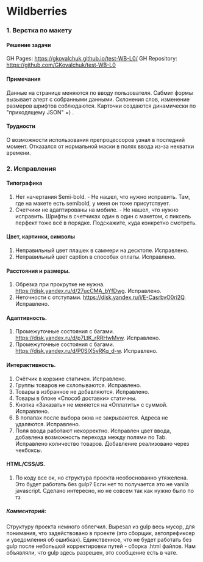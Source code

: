 # Wildberries

### 1. Верстка по макету

#### Решение задачи

GH Pages: https://gkovalchuk.github.io/test-WB-L0/
GH Repository: https://github.com/GKovalchuk/test-WB-L0

#### Примечания

Данные на странице меняются по вводу пользователя. Сабмит формы вызывает алерт с собранными данными. Склонения слов, изменение размеров шрифтов соблюдаются.
Карточки создаются динамически по "приходящему JSON" =) .

#### Трудности

О возможности использования препроцессоров узнал в последний момент. Отказался от нормальной маски в полях ввода из-за нехватки времени.

### 2. Исправления

#### Типографика

1. Нет начертания Semi-bold. - Не нашел, что нужно исправить. Там, где на макете есть semibold, у меня он тоже присутствует. 
2. Счетчики не адаптированы на мобиле. - Не нашел, что нужно исправить. Шрифты в счетчиках один в один с макетом, с пиксель перфект тоже всё в порядке. Подскажите, куда конкретно смотреть.

#### Цвет, картинки, символы

1. Неправильный цвет плашек в саммери на десктопе. Исправлено.
2. Неправильный цвет caption в способах оплаты. Исправлено.

#### Расстояния и размеры.

1. Обрезка при прокрутке не нужна. https://disk.yandex.ru/d/27ucCMA_bYfDwg. Исправлено.
2. Неточности с отступами. https://disk.yandex.ru/i/E-CasrbvO0ri2Q. Исправлено.

#### Адаптивность.

1. Промежуточные состояния с багами. https://disk.yandex.ru/d/p7LtK_rRRHwMvw. Исправлено.
2. Промежуточные состояния с багами. https://disk.yandex.ru/d/P0SlX5vRKq_d-w. Исправлено.

#### Интерактивность.

1. Счётчик в корзине статичен. Исправлено.
2. Группы товаров не схлопываются. Исправлено.
3. Товары в избранное не добавляются. Исправлено.
4. Товары в блоке «Способ доставки» статичны.
5. Кнопка «Заказать» не меняется на «Оплатить» с суммой. Исправлено.
6. В попапах после выбора окна не закрываются. Адреса не удаляются. Исправлено.
7. Поля ввода работают некорректно. Исправлен цвет ввода, добавлена возможность перехода между полями по Tab. Исправлено количество товаров. Добавление реализовано через чекбоксы.

#### HTML/CSS/JS.

1. По коду все ок, но структура проекта необоснованно утяжелена. Это будет работать без gulp? Если нет то получается это не vanila javascript. Сделано интересно, но не совсем так как нужно было по тз

##### Комментарий:
Структуру проекта немного облегчил. Вырезал из gulp весь мусор, для понимания, что задействовано в проекте (это сборщик, автопрефиксер и уведомления об ошибках). Единственное, что не будет работать без gulp после небольшой корректировки путей - сборка .html файлов. Нам объявляли, что gulp здесь разрешен, это сообщение есть в чате.

